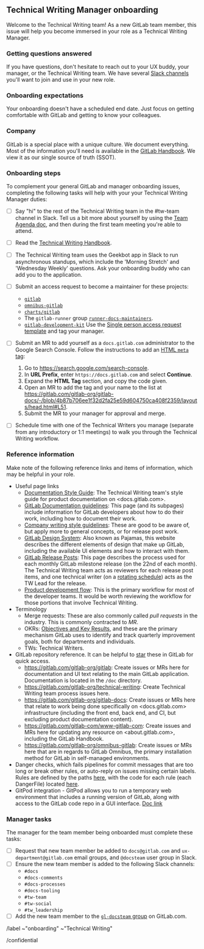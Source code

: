 ## Technical Writing Manager onboarding

Welcome to the Technical Writing team! As a new GitLab team member, this issue will help you become immersed in your role as a Technical Writing Manager.

### Getting questions answered

If you have questions, don't hesitate to reach out to your UX buddy, your manager, or the Technical Writing team. We have several [Slack channels](https://about.gitlab.com/handbook/engineering/ux/technical-writing/#slack-channels) you'll want to join and use in your new role.

### Onboarding expectations

Your onboarding doesn't have a scheduled end date. Just focus on getting comfortable with GitLab and getting to know your colleagues.

### Company

GitLab is a special place with a unique culture. We document everything. Most of the information you'll need is available in the [GitLab Handbook](https://about.gitlab.com/handbook/). We view it as our single source of truth (SSOT).

### Onboarding steps

To complement your general GitLab and manager onboarding issues, completing the following tasks will help with your your Technical Writing Manager duties:

- [ ] Say "hi" to the rest of the Technical Writing team in the #tw-team channel in Slack. Tell us a bit more about yourself by using the [Team Agenda doc](https://docs.google.com/document/d/1XRyVjR5G21Amq4QqJs9jbV0BVQquiBAyPR257-hT1JY/edit), and then during the first team meeting you're able to attend.
- [ ] Read the [Technical Writing Handbook](https://about.gitlab.com/handbook/product/technical-writing/).
- [ ] The Technical Writing team uses the Geekbot app in Slack to run asynchronous standups, which include the 'Morning Stretch' and 'Wednesday Weekly' questions. Ask your onboarding buddy who can add you to the application.
- [ ] Submit an access request to become a maintainer for these projects:
   - [`gitlab`](https://gitlab.com/gitlab-org/gitlab)
   - [`omnibus-gitlab`](https://gitlab.com/gitlab-org/omnibus-gitlab)
   - [`charts/gitlab`](https://gitlab.com/gitlab-org/charts/gitlab)
   - The `gitlab-runner` group [`runner-docs-maintainers`](https://gitlab.com/groups/gitlab-com/runner-docs-maintainers/-/group_members?sort=access_level_desc).
   - [`gitlab-development-kit`](https://gitlab.com/gitlab-org/gitlab-development-kit) Use the [Single person access request template](https://gitlab.com/gitlab-com/access-requests/issues/new) and tag your manager.
- [ ] Submit an MR to add yourself as a `docs.gitlab.com` administrator to the Google Search Console. Follow the instructions to add an [HTML `meta` tag](https://support.google.com/webmasters/answer/9008080?hl=en&ref_topic=9455938#zippy=%2Chtml-tag):

  1. Go to <https://search.google.com/search-console>.
  1. In **URL Prefix**, enter `https://docs.gitlab.com` and select **Continue**.
  1. Expand the **HTML Tag** section, and copy the code given.
  1. Open an MR to add the tag and your name to the list at <https://gitlab.com/gitlab-org/gitlab-docs/-/blob/4b87b706ee1f32d2fa25e59d604750ca408f2359/layouts/head.html#L51>.
  1. Submit the MR to your manager for approval and merge.

- [ ] Schedule time with one of the Technical Writers you manage (separate from any introductory or 1:1 meetings) to walk you through the Technical Writing workflow.

### Reference information

Make note of the following reference links and items of information, which may be helpful in your role.

- Useful page links
  - [Documentation Style Guide](https://docs.gitlab.com/ee/development/documentation/styleguide/index.html): The Technical Writing team's style guide for product documentation on <docs.gitlab.com>.
  - [GitLab Documentation guidelines](https://docs.gitlab.com/ee/development/documentation/index.html): This page (and its subpages) include information for GitLab developers about how to do their work, including how to document their work.
  - [Company writing style guidelines](https://about.gitlab.com/handbook/communication/#writing-style-guidelines): These are good to be aware of, but apply more to general concepts, or for release post work.
  - [GitLab Design System](https://design.gitlab.com/): Also known as Pajamas, this website describes the different elements of design that make up GitLab, including the available UI elements and how to interact with them.
  - [GitLab Release Posts](https://about.gitlab.com/handbook/marketing/blog/release-posts/): This page describes the process used for each monthly GitLab milestone release (on the 22nd of each month). The Technical Writing team acts as reviewers for each release post items, and one technical writer (on a [rotating schedule](https://about.gitlab.com/handbook/engineering/ux/technical-writing/#regularly-scheduled-tasks)) acts as the TW Lead for the release.
  - [Product development flow](https://about.gitlab.com/handbook/product-development-flow/): This is the primary workflow for most of the developer teams. It would be worth reviewing the workflow for those portions that involve Technical Writing.
- Terminology
  - Merge requests: These are also commonly called _pull requests_ in the industry. This is commonly contracted to _MR_.
  - OKRs: [Objectives and Key Results](https://about.gitlab.com/company/okrs/), and these are the primary mechanism GitLab uses to identify and track quarterly improvement goals, both for departments and individuals.
  - TWs: Technical Writers.
- GitLab repository reference. It can be helpful to [star](https://docs.gitlab.com/ee/user/project/working_with_projects.html#star-a-project) these in GitLab for quick access.
  - <https://gitlab.com/gitlab-org/gitlab>: Create issues or MRs here for documentation and UI text relating to the main GitLab application. Documentation is located in the `/doc` directory.
  - <https://gitlab.com/gitlab-org/technical-writing>: Create Technical Writing team process issues here.
  - <https://gitlab.com/gitlab-org/gitlab-docs>: Create issues or MRs here that relate to work being done specifically on <docs.gitlab.com> infrastructure (including the front end, back end, and CI, but excluding product documentation content).
  - <https://gitlab.com/gitlab-com/www-gitlab-com>: Create issues and MRs here for updating any resource on <about.gitlab.com>, including the GitLab Handbook.
  - <https://gitlab.com/gitlab-org/omnibus-gitlab>: Create issues or MRs here that are in regards to GitLab Omnibus, the primary installation method for GitLab in self-managed environments.
- Danger checks, which fails pipelines for commit messages that are too long or break other rules, or auto-reply on issues missing certain labels. Rules are defined by the paths [here](https://gitlab.com/gitlab-org/gitlab-ce/blob/master/Dangerfile), with the code for each rule (each DangerFile) located [here](https://gitlab.com/gitlab-org/gitlab-ce/tree/master/danger).
- GitPod integration - GitPod allows you to run a temporary web environment that includes a running version of GitLab, along with access to the GitLab code repo in a GUI interface. [Doc link](https://docs.gitlab.com/ee/integration/gitpod.html#launch-gitpod-in-gitlab)

### Manager tasks

The manager for the team member being onboarded must complete these tasks:

- [ ] Request that new team member be added to `docs@gitlab.com` and `ux-department@gitlab.com` email groups, and `@docsteam` user group in Slack.
- [ ] Ensure the new team member is added to the following Slack channels:
   - `#docs`
   - `#docs-comments`
   - `#docs-processes`
   - `#docs-tooling`
   - `#tw-team`
   - `#tw-social`
   - `#tw_leadership`
- [ ] Add the new team member to the [`gl-docsteam` group](https://gitlab.com/groups/gl-docsteam/-/group_members) on GitLab.com.

/label ~"onboarding" ~"Technical Writing"

/confidential
